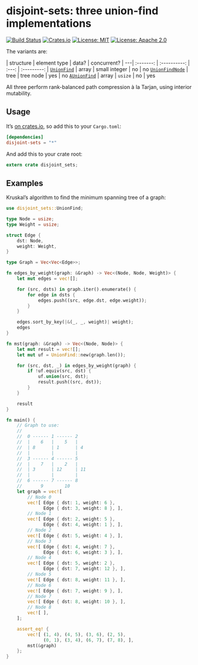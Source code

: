 # disjoint-sets: three union-find implementations

[![Build Status](https://travis-ci.org/tov/disjoint-sets-rs.svg?branch=master)](https://travis-ci.org/tov/disjoint-sets-rs)
[![Crates.io](https://img.shields.io/crates/v/disjoint-sets.svg?maxAge=2592000)](https://crates.io/crates/disjoint-sets)
[![License: MIT](https://img.shields.io/badge/license-MIT-blue.svg)](LICENSE-MIT)
[![License: Apache 2.0](https://img.shields.io/badge/license-Apache_2.0-blue.svg)](LICENSE-APACHE)

The variants are:

   | structure | element type | data? | concurrent? |
---| :-------: | :----------: | :---: | :---------: |
 [`UnionFind`](struct.UnionFind.html) | array | small integer | no | no
 [`UnionFindNode`](struct.UnionFindNode.html) | tree | tree node | yes | no
 [`AUnionFind`](struct.AUnionFind.html) | array | `usize` | no | yes

All three perform rank-balanced path compression à la Tarjan,
using interior mutability.


## Usage

It’s [on crates.io](https://crates.io/crates/disjoint-sets), so add
this to your `Cargo.toml`:

```toml
[dependencies]
disjoint-sets = "*"
```

And add this to your crate root:

```rust
extern crate disjoint_sets;
```

## Examples

Kruskal’s algorithm to find the minimum spanning tree of a graph:

```rust
use disjoint_sets::UnionFind;

type Node = usize;
type Weight = usize;

struct Edge {
    dst: Node,
    weight: Weight,
}

type Graph = Vec<Vec<Edge>>;

fn edges_by_weight(graph: &Graph) -> Vec<(Node, Node, Weight)> {
    let mut edges = vec![];

    for (src, dsts) in graph.iter().enumerate() {
        for edge in dsts {
            edges.push((src, edge.dst, edge.weight));
        }
    }

    edges.sort_by_key(|&(_, _, weight)| weight);
    edges
}

fn mst(graph: &Graph) -> Vec<(Node, Node)> {
    let mut result = vec![];
    let mut uf = UnionFind::new(graph.len());

    for (src, dst, _) in edges_by_weight(graph) {
        if !uf.equiv(src, dst) {
            uf.union(src, dst);
            result.push((src, dst));
        }
    }

    result
}

fn main() {
    // Graph to use:
    //
    //  0 ------ 1 ------ 2
    //  |    6   |    5   |
    //  | 8      | 1      | 4
    //  |        |        |
    //  3 ------ 4 ------ 5
    //  |    7   |    2   |
    //  | 3      | 12     | 11
    //  |        |        |
    //  6 ------ 7 ------ 8
    //       9        10
    let graph = vec![
        // Node 0
        vec![ Edge { dst: 1, weight: 6 },
              Edge { dst: 3, weight: 8 }, ],
        // Node 1
        vec![ Edge { dst: 2, weight: 5 },
              Edge { dst: 4, weight: 1 }, ],
        // Node 2
        vec![ Edge { dst: 5, weight: 4 }, ],
        // Node 3
        vec![ Edge { dst: 4, weight: 7 },
              Edge { dst: 6, weight: 3 }, ],
        // Node 4
        vec![ Edge { dst: 5, weight: 2 },
              Edge { dst: 7, weight: 12 }, ],
        // Node 5
        vec![ Edge { dst: 8, weight: 11 }, ],
        // Node 6
        vec![ Edge { dst: 7, weight: 9 }, ],
        // Node 7
        vec![ Edge { dst: 8, weight: 10 }, ],
        // Node 8
        vec![ ],
    ];

    assert_eq! {
        vec![ (1, 4), (4, 5), (3, 6), (2, 5),
              (0, 1), (3, 4), (6, 7), (7, 8), ],
        mst(&graph)
    };
}
```
